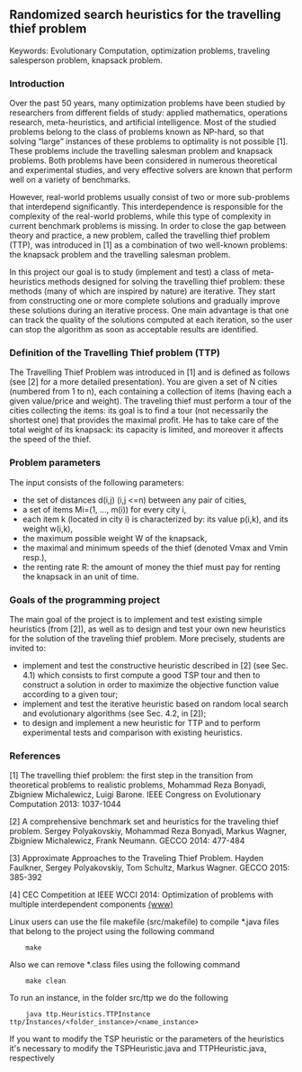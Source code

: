 ## Randomized search heuristics for the travelling thief problem

Keywords: Evolutionary Computation, optimization problems, traveling salesperson problem, knapsack problem.

### Introduction

Over the past 50 years, many optimization problems have been studied by researchers from different fields of study: applied mathematics, operations research, meta-heuristics, and artificial intelligence. Most of the studied problems belong to the class of problems known as NP-hard, so that solving “large” instances of these problems to optimality is not possible [1]. These problems include the travelling salesman problem and knapsack problems. Both problems have been considered in numerous theoretical and experimental studies, and very effective solvers are known that perform well on a variety of benchmarks.

However, real-world problems usually consist of two or more sub-problems that interdepend significantly. This interdependence is responsible for the complexity of the real-world problems, while this type of complexity in current benchmark problems is missing. In order to close the gap between theory and practice, a new problem, called the travelling thief problem (TTP), was introduced in [1] as a combination of two well-known problems: the knapsack problem and the travelling salesman problem.

In this project our goal is to study (implement and test) a class of meta-heuristics methods designed for solving the travelling thief problem: these methods (many of which are inspired by nature) are iterative. They start from constructing one or more complete solutions and gradually improve these solutions during an iterative process. One main advantage is that one can track the quality of the solutions computed at each iteration, so the user can stop the algorithm as soon as acceptable results are identified.

### Definition of the Travelling Thief problem (TTP)

The Travelling Thief Problem was introduced in [1] and is defined as follows (see [2] for a more detailed presentation). You are given a set of N cities (numbered from 1 to n), each containing a collection of items (having each a given value/price and weight). The traveling thief must perform a tour of the cities collecting the items: its goal is to find a tour (not necessarily the shortest one) that provides the maximal profit. He has to take care of the total weight of its knapsack: its capacity is limited, and moreover it affects the speed of the thief.

### Problem parameters

The input consists of the following parameters:

- the set of distances d(i,j) (i,j <=n) between any pair of cities,
- a set of items Mi=(1, ..., m(i)) for every city i,
- each item k (located in city i) is characterized by: its value p(i,k), and its weight w(i,k),
- the maximum possible weight W of the knapsack,
- the maximal and minimum speeds of the thief (denoted Vmax and Vmin resp.),
- the renting rate R: the amount of money the thief must pay for renting the knapsack in an unit of time.

### Goals of the programming project

The main goal of the project is to implement and test existing simple heuristics (from [2]), as well as to design and test your own new heuristics for the solution of the traveling thief problem. More precisely, students are invited to:

- implement and test the constructive heuristic described in [2] (see Sec. 4.1) which consists to first compute a good TSP tour and then to construct a solution in order to maximize the objective function value according to a given tour;
- implement and test the iterative heuristic based on random local search and evolutionary algorithms (see Sec. 4.2, in [2]);
- to design and implement a new heuristic for TTP and to perform experimental tests and comparison with existing heuristics.
 
### References

[1] The travelling thief problem: the first step in the transition from theoretical problems to realistic problems, Mohammad Reza Bonyadi, Zbigniew Michalewicz, Luigi Barone. IEEE Congress on Evolutionary Computation 2013: 1037-1044

[2] A comprehensive benchmark set and heuristics for the traveling thief problem. Sergey Polyakovskiy, Mohammad Reza Bonyadi, Markus Wagner, Zbigniew Michalewicz, Frank Neumann. GECCO 2014: 477-484

[3] Approximate Approaches to the Traveling Thief Problem. Hayden Faulkner, Sergey Polyakovskiy, Tom Schultz, Markus Wagner. GECCO 2015: 385-392

[4] CEC Competition at IEEE WCCI 2014: Optimization of problems with multiple interdependent components [(www)](http://cs.adelaide.edu.au/~optlog/CEC2014Comp/)

Linux users can use the file makefile (src/makefile) to compile \*.java files that belong to the project using the following command

		make

Also we can remove \*.class files using the following command

		make clean

To run an instance, in the folder src/ttp we do the following

		java ttp.Heuristics.TTPInstance ttp/Instances/<folder_instance>/<name_instance>

If you want to modify the TSP heuristic or the parameters of the heuristics it's necessary to modify the TSPHeuristic.java and TTPHeuristic.java, respectively

